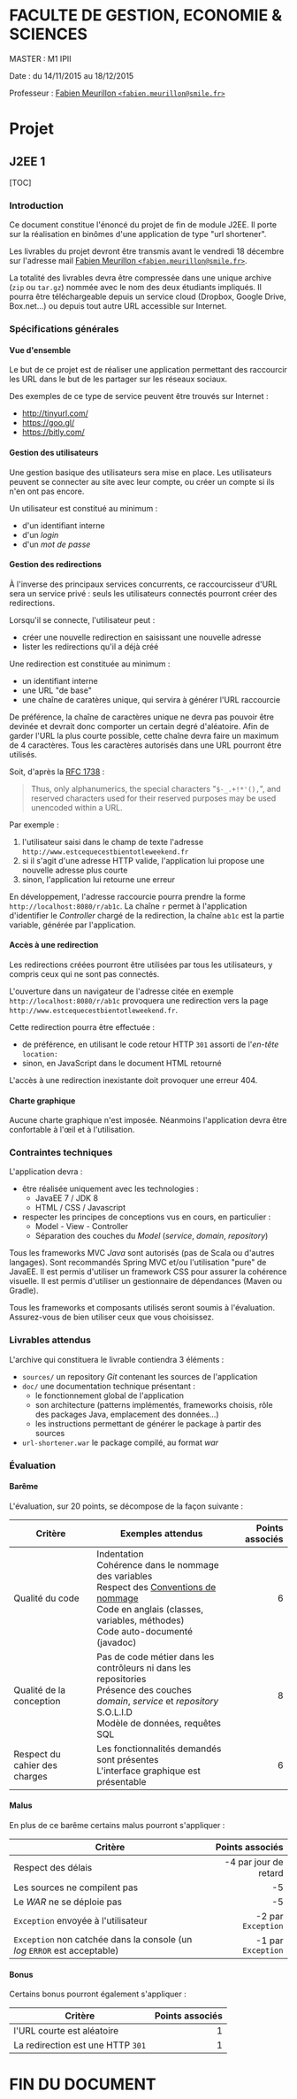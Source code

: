 # FACULTE DE GESTION, ECONOMIE & SCIENCES

MASTER : M1 IPII

Date : du 14/11/2015 au 18/12/2015

Professeur : [Fabien Meurillon `<fabien.meurillon@smile.fr>`](mailto:fabien.meurillon@smile.fr)

# Projet

## J2EE 1

[TOC]

### Introduction

Ce document constitue l'énoncé du projet de fin de module J2EE. Il porte sur la réalisation en binômes d'une application de type "url shortener".

Les livrables du projet devront être transmis avant le vendredi 18 décembre sur l'adresse mail [Fabien Meurillon `<fabien.meurillon@smile.fr>`](mailto:fabien.meurillon@smile.fr).

La totalité des livrables devra être compressée dans une unique archive (`zip` ou `tar.gz`) nommée avec le nom des deux étudiants impliqués.
Il pourra être téléchargeable depuis un service cloud (Dropbox, Google Drive, Box.net...) ou depuis tout autre URL accessible sur Internet.

### Spécifications générales

#### Vue d'ensemble

Le but de ce projet est de réaliser une application permettant des raccourcir les URL dans le but de les partager sur les réseaux sociaux.

Des exemples de ce type de service peuvent être trouvés sur Internet :

* http://tinyurl.com/
* https://goo.gl/
* https://bitly.com/

#### Gestion des utilisateurs

Une gestion basique des utilisateurs sera mise en place.
Les utilisateurs peuvent se connecter au site avec leur compte, ou créer un compte si ils n'en ont pas encore.

Un utilisateur est constitué au minimum :

* d'un identifiant interne
* d'un *login*
* d'un *mot de passe*

#### Gestion des redirections

À l'inverse des principaux services concurrents, ce raccourcisseur d'URL sera un service privé : seuls les utilisateurs connectés pourront créer des redirections.

Lorsqu'il se connecte, l'utilisateur peut :

* créer une nouvelle redirection en saisissant une nouvelle adresse
* lister les redirections qu'il a déjà créé

Une redirection est constituée au minimum :

* un identifiant interne
* une URL "de base"
* une chaîne de caratères unique, qui servira à générer l'URL raccourcie

De préférence, la chaîne de caractères unique ne devra pas pouvoir être devinée et devrait donc comporter un certain degré d'aléatoire. Afin de garder l'URL la plus courte possible, cette chaîne devra faire un maximum de 4 caractères. Tous les caractères autorisés dans une URL pourront être utilisés.

Soit, d'après la [RFC 1738](https://www.ietf.org/rfc/rfc1738.txt) :

> Thus, only alphanumerics, the special characters "``$-_.+!*'(),``", and reserved characters used for their reserved purposes may be used unencoded within a URL.

Par exemple :

1. l'utilisateur saisi dans le champ de texte l'adresse `http://www.estcequecestbientotleweekend.fr`
1. si il s'agit d'une adresse HTTP valide, l'application lui propose une nouvelle adresse plus courte
1. sinon, l'application lui retourne une erreur

En développement, l'adresse raccourcie pourra prendre la forme `http://localhost:8080/r/ab1c`. La chaîne `r` permet à l'application d'identifier le *Controller* chargé de la redirection, la chaîne `ab1c` est la partie variable, générée par l'application.

#### Accès à une redirection

Les redirections créées pourront être utilisées par tous les utilisateurs, y compris ceux qui ne sont pas connectés.

L'ouverture dans un navigateur de l'adresse citée en exemple `http://localhost:8080/r/ab1c` provoquera une redirection vers la page `http://www.estcequecestbientotleweekend.fr`.

Cette redirection pourra être effectuée :

* de préférence, en utilisant le code retour HTTP `301` assorti de l'*en-tête* `location:`
* sinon, en JavaScript dans le document HTML retourné

L'accès à une redirection inexistante doit provoquer une erreur 404.

#### Charte graphique

Aucune charte graphique n'est imposée. Néanmoins l'application devra être confortable à l'œil et à l'utilisation.

### Contraintes techniques

L'application devra :

* être réalisée uniquement avec les technologies :
  * JavaEE 7 / JDK 8
  * HTML / CSS / Javascript
* respecter les principes de conceptions vus en cours, en particulier :
  * Model - View - Controller
  * Séparation des couches du *Model* (*service*, *domain*, *repository*)

Tous les frameworks MVC *Java* sont autorisés (pas de Scala ou d'autres langages). Sont recommandés Spring MVC et/ou l'utilisation "pure" de JavaEE.
Il est permis d'utiliser un framework CSS pour assurer la cohérence visuelle.
Il est permis d'utiliser un gestionnaire de dépendances (Maven ou Gradle).

Tous les frameworks et composants utilisés seront soumis à l'évaluation. Assurez-vous de bien utiliser ceux que vous choisissez.

### Livrables attendus

L'archive qui constituera le livrable contiendra 3 éléments :

* `sources/` un repository *Git* contenant les sources de l'application
* `doc/` une documentation technique présentant :
  - le fonctionnement global de l'application
  - son architecture (patterns implémentés, frameworks choisis, rôle des packages Java, emplacement des données...)
  - les instructions permettant de générer le package à partir des sources
* `url-shortener.war` le package compilé, au format *war*

### Évaluation

#### Barême

L'évaluation, sur 20 points, se décompose de la façon suivante :

| Critère         | Exemples attendus | Points associés |
|-----------------|-------------------|----------------:|
| Qualité du code | Indentation<br/>Cohérence dans le nommage des variables<br/>Respect des [Conventions de nommage](http://www.oracle.com/technetwork/java/codeconventions-135099.html)<br/>Code en anglais (classes, variables, méthodes)<br/>Code auto-documenté (javadoc) | 6 |
| Qualité de la conception | Pas de code métier dans les contrôleurs ni dans les repositories<br/>Présence des couches *domain*, *service* et *repository*<br/>S.O.L.I.D<br/>Modèle de données, requêtes SQL | 8 |
| Respect du cahier des charges | Les fonctionnalités demandés sont présentes<br/>L'interface graphique est présentable | 6 |

#### Malus

En plus de ce barême certains malus pourront s'appliquer :

| Critère                      | Points associés        |
|------------------------------|-----------------------:|
| Respect des délais           | -4 par jour de retard  |
| Les sources ne compilent pas | -5                     |
| Le *WAR* ne se déploie pas   | -5                     |
| `Exception` envoyée à l'utilisateur  | -2 par `Exception` |
| `Exception` non catchée dans la console (un *log* `ERROR` est acceptable) | -1 par `Exception` |

#### Bonus

Certains bonus pourront également s'appliquer :

| Critère                           | Points associés |
|-----------------------------------|----------------:|
| l'URL courte est aléatoire        | 1               |
| La redirection est une HTTP `301` | 1               |

# FIN DU DOCUMENT